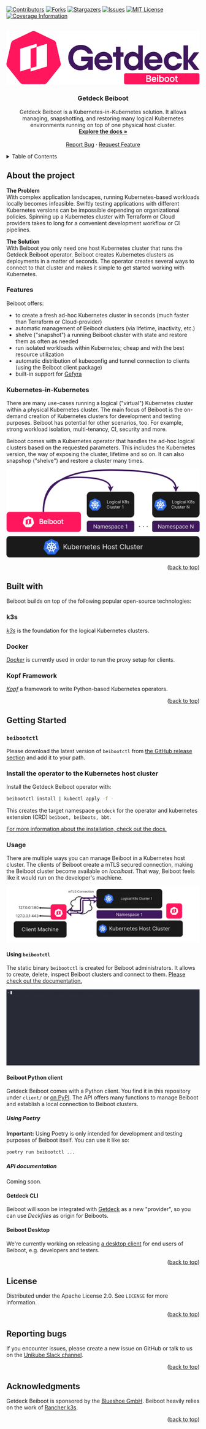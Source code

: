 <div id="top"></div>

<!-- PROJECT SHIELDS -->
[![Contributors][contributors-shield]][contributors-url]
[![Forks][forks-shield]][forks-url]
[![Stargazers][stars-shield]][stars-url]
[![Issues][issues-shield]][issues-url]
[![MIT License][license-shield]][license-url]
[![Coverage Information][codecov-shield]][codecov-url]


<!-- PROJECT LOGO -->
<br />
<div align="center">
  <a href="https://github.com/Getdeck/beiboot">
    <img src="https://github.com/Getdeck/beiboot/raw/main/docs/static/img/logo.png" alt="Getdeck Beiboot Logo"/>
  </a>

  <h3 align="center">Getdeck Beiboot</h3>

  <p align="center">
    Getdeck Beiboot is a Kubernetes-in-Kubernetes solution. It allows managing, snapshotting, and restoring many logical Kubernetes environments running on top of one physical host cluster.
    <br />
    <a href="https://getdeck.dev/beiboot/"><strong>Explore the docs »</strong></a>
    <br />
    <br />
    <a href="https://github.com/Getdeck/beiboot/issues">Report Bug</a>
    ·
    <a href="https://github.com/Getdeck/beiboot/issues">Request Feature</a>
  </p>
</div>

<!-- TABLE OF CONTENTS -->
<details>
  <summary>Table of Contents</summary>
  <ol>
    <li>
      <a href="#about-the-project">About The Project</a>
      <ul>
        <li><a href="#features">Features</a></li>
        <li><a href="#what-is-hybrid-cloud-development">What is hybrid cloud development?</a></li>
        <li><a href="#kubernetes-in-kubernetes">Kubernetes-in-Kubernetes</a></li>
      </ul>
    </li>
    <li>
      <a href="#built-with">Built with</a>
    </li>
    <li>
      <a href="#getting-started">Getting Started</a>
      <ul>
        <li><a href="#install-the-operator-to-the-kubernetes-host-cluster">Install the operator to the Kubernetes host cluster</a></li>
        <li><a href="#usage">Usage</a></li>
      </ul>
    </li>
    <li><a href="#license">License</a></li>
    <li><a href="#reporting-bugs">Reporting bugs</a></li>
    <li><a href="#acknowledgments">Acknowledgments</a></li>
  </ol>
</details>

<!-- ABOUT THE PROJECT -->
## About the project
**The Problem**  
With complex application landscapes, running Kubernetes-based workloads locally becomes infeasible. Swiftly testing applications with different Kubernetes versions can be impossible depending on organizational policies. Spinning up a Kubernetes cluster with Terraform or Cloud providers takes to long for a convenient development workflow or CI pipelines.

**The Solution**  
With Beiboot you only need one host Kubernetes cluster that runs the Getdeck Beiboot operator. Beiboot creates Kubernetes clusters as deployments in a matter of seconds. The operator creates several ways to connect to that cluster and makes it simple to get started working with Kubernetes.

### Features
Beiboot offers:
- to create a fresh ad-hoc Kubernetes cluster in seconds (much faster than Terraform or Cloud-provider)
- automatic management of Beiboot clusters (via lifetime, inactivity, etc.)
- shelve ("snapshot") a running Beiboot cluster with state and restore them as often as needed
- run isolated workloads within Kubernetes; cheap and with the best resource utilization
- automatic distribution of kubeconfig and tunnel connection to clients (using the Beiboot client package)
- built-in support for [Gefyra](https://gefyra.dev)


### Kubernetes-in-Kubernetes
There are many use-cases running a logical ("virtual") Kubernetes cluster within a physical Kubernetes cluster. The main focus of Beiboot is the on-demand creation of Kubernetes clusters for development and testing purposes. Beiboot has potential for other scenarios, too. For example, strong workload isolation, multi-tenancy, CI, security and more.   
  
Beiboot comes with a Kubernetes operator that handles the ad-hoc logical clusters based on the requested parameters. 
This includes the Kubernetes version, the way of exposing the cluster, lifetime and so on. It can also snapshop ("shelve") and restore a cluster many times.

<div align="center">
    <img src="https://github.com/Getdeck/beiboot/raw/main/docs/static/img/beiboot-ops.png" alt="Beiboot operator"/>
</div>

<p align="right">(<a href="#top">back to top</a>)</p> 

## Built with
Beiboot builds on top of the following popular open-source technologies:

### k3s
[*k3s*](https://rancher.com/docs/k3s/latest/en/) is the foundation for the logical Kubernetes clusters. 

### Docker
[*Docker*](https://docker.io) is currently used in order to run the proxy setup for clients.

### Kopf Framework
[*Kopf*](https://github.com/nolar/kopf) a framework to write Python-based Kubernetes operators.


<p align="right">(<a href="#top">back to top</a>)</p>

<!-- GETTING STARTED -->
## Getting Started
### `beibootctl`
Please download the latest version of `beibootctl` from [the GitHub release section](https://github.com/Getdeck/beiboot/releases/latest/) and add it to your path.

### Install the operator to the Kubernetes host cluster
Install the Getdeck Beiboot operator with:
```bash
beibootctl install | kubectl apply -f -
```
This creates the target namespace `getdeck` for the operator and kubernetes extension (CRD) `beiboot, beiboots, bbt`.

[For more information about the installation, check out the docs.](https://getdeck.dev/beiboot/installation/basics/)


### Usage
There are multiple ways you can manage Beiboot in a Kubernetes host cluster. The clients of Beiboot create a mTLS secured connection, making the Beiboot cluster become available on *localhost*. That way,
Beiboot feels like it would run on the developer's machiene.

<div align="center">
    <img src="https://github.com/Getdeck/beiboot/raw/main/docs/static/img/beiboot-client-connection.png" alt="Beiboot client connect"/>
</div>


#### Using `beibootctl`
The static binary `beibootctl` is created for Beiboot administrators. It allows to create, delete, inspect Beiboot clusters and connect to them. [Please check out the documentation.](https://getdeck.dev/beiboot/beibootctl/)

<div align="center">
    <img src="https://github.com/Getdeck/beiboot/raw/main/docs/static/img/beibootctl-demo.gif" alt="beibootctl demo"/>
</div>

#### Beiboot Python client
Getdeck Beiboot comes with a Python client. You find it in this repository under `client/` or [on PyPI](https://pypi.org/project/beiboot/). The API offers many functions to manage Beiboot and establish a local connection to Beiboot clusters.

##### Using Poetry
**Important:** Using Poetry is only intended for development and testing purposes of Beiboot itself.
You can use it like so:
```bash
poetry run beibootctl ...
```


##### API documentation
Coming soon.

#### Getdeck CLI
Beiboot will soon be integrated with [Getdeck](https://getdeck.dev/docs/deckfile-specs/#nativeconfig) as a new "provider", so
you can use _Deckfiles_ as origin for Beiboots.

#### Beiboot Desktop
We're currently working on releasing [a desktop client](https://github.com/Getdeck/beiboot-desktop) for end users  of Beiboot, e.g. developers and testers.

<p align="right">(<a href="#top">back to top</a>)</p>

<!-- LICENSE -->
## License
Distributed under the Apache License 2.0. See `LICENSE` for more information.

<p align="right">(<a href="#top">back to top</a>)</p>

## Reporting bugs
If you encounter issues, please create a new issue on GitHub or talk to us on the
[Unikube Slack channel](https://unikubeworkspace.slack.com/). 

<p align="right">(<a href="#top">back to top</a>)</p>

## Acknowledgments
Getdeck Beiboot is sponsored by the [Blueshoe GmbH](https://blueshoe.io). Beiboot heavily relies on the work of [Rancher
k3s](https://rancher.com/docs/k3s/latest/en/).

<p align="right">(<a href="#top">back to top</a>)</p>

<!-- MARKDOWN LINKS & IMAGES -->
<!-- https://www.markdownguide.org/basic-syntax/#reference-style-links -->
[contributors-shield]: https://img.shields.io/github/contributors/Getdeck/beiboot.svg?style=for-the-badge
[contributors-url]: https://github.com/Getdeck/beiboot/graphs/contributors
[forks-shield]: https://img.shields.io/github/forks/Getdeck/beiboot.svg?style=for-the-badge
[forks-url]: https://github.com/Getdeck/beiboot/network/members
[stars-shield]: https://img.shields.io/github/stars/Getdeck/beiboot.svg?style=for-the-badge
[stars-url]: https://github.com/Getdeck/beiboot/stargazers
[issues-shield]: https://img.shields.io/github/issues/Getdeck/beiboot.svg?style=for-the-badge
[issues-url]: https://github.com/Getdeck/beiboot/issues
[license-shield]: https://img.shields.io/github/license/Getdeck/beiboot.svg?style=for-the-badge
[license-url]: https://github.com/Getdeck/beiboot/blob/master/LICENSE.txt
[codecov-shield]: https://img.shields.io/codecov/c/gh/Getdeck/beiboot?style=for-the-badge&token=QI26A1R5E9
[codecov-url]: https://codecov.io/gh/Getdeck/beiboot


